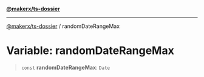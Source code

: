 [**@makerx/ts-dossier**](/docs/README.md)

***

[@makerx/ts-dossier](/docs/README.md) / randomDateRangeMax

# Variable: randomDateRangeMax

> `const` **randomDateRangeMax**: `Date`

